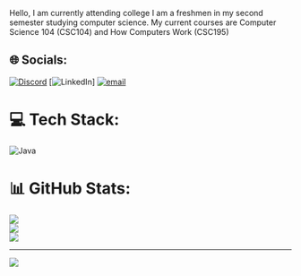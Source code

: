 Hello, I am currently attending college I am a freshmen in my second semester studying computer science.
My current courses are Computer Science 104 (CSC104) and How Computers Work (CSC195)

## 🌐 Socials:
[![Discord](https://img.shields.io/badge/Discord-%237289DA.svg?logo=discord&logoColor=white)](https://discord.gg/rizzle1097) [![LinkedIn](https://img.shields.io/badge/LinkedIn-%230077B5.svg?logo=linkedin&logoColor=white)] [![email](https://img.shields.io/badge/Email-D14836?logo=gmail&logoColor=white)](mailto:zswett@outlook.com) 

# 💻 Tech Stack:
![Java](https://img.shields.io/badge/java-%23ED8B00.svg?style=for-the-badge&logo=openjdk&logoColor=white)
# 📊 GitHub Stats:
![](https://github-readme-stats.vercel.app/api?username=zswett10&theme=dark&hide_border=false&include_all_commits=false&count_private=false)<br/>
![](https://nirzak-streak-stats.vercel.app/?user=zswett10&theme=dark&hide_border=false)<br/>
![](https://github-readme-stats.vercel.app/api/top-langs/?username=zswett10&theme=dark&hide_border=false&include_all_commits=false&count_private=false&layout=compact)

---
[![](https://visitcount.itsvg.in/api?id=zswett10&icon=0&color=0)](https://visitcount.itsvg.in)

